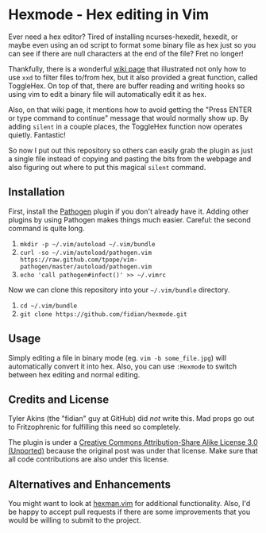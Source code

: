 Hexmode - Hex editing in Vim
============================

Ever need a hex editor?  Tired of installing ncurses-hexedit, hexedit, or maybe even using an od script to format some binary file as hex just so you can see if there are null characters at the end of the file?  Fret no longer!

Thankfully, there is a wonderful [wiki page](wiki) that illustrated not only how to use `xxd` to filter files to/from hex, but it also provided a great function, called ToggleHex.  On top of that, there are buffer reading and writing hooks so using vim to edit a binary file will automatically edit it as hex.

Also, on that wiki page, it mentions how to avoid getting the "Press ENTER or type command to continue" message that would normally show up.  By adding `silent` in a couple places, the ToggleHex function now operates quietly.  Fantastic!

So now I put out this repository so others can easily grab the plugin as just a single file instead of copying and pasting the bits from the webpage and also figuring out where to put this magical `silent` command.

Installation
------------

First, install the [Pathogen](pathogen) plugin if you don't already have it.  Adding other plugins by using Pathogen makes things much easier.  Careful: the second command is quite long.

1. `mkdir -p ~/.vim/autoload ~/.vim/bundle`
2. `curl -so ~/.vim/autoload/pathogen.vim https://raw.github.com/tpope/vim-pathogen/master/autoload/pathogen.vim`
3. `echo 'call pathogen#infect()' >> ~/.vimrc`

Now we can clone this repository into your `~/.vim/bundle` directory.

1. `cd ~/.vim/bundle`
2. `git clone https://github.com/fidian/hexmode.git`

Usage
-----

Simply editing a file in binary mode (eg. `vim -b some_file.jpg`) will automatically convert it into hex.  Also, you can use `:Hexmode` to switch between hex editing and normal editing.

Credits and License
-------------------

Tyler Akins (the "fidian" guy at GitHub) did *not* write this.  Mad props go out to Fritzophrenic for fulfilling this need so completely.

The plugin is under a [Creative Commons Attribution-Share Alike License 3.0 (Unported)](cc-by-sa) because the original post was under that license.  Make sure that all code contributions are also under this license.

Alternatives and Enhancements
-----------------------------

You might want to look at [hexman.vim](hexman) for additional functionality.  Also, I'd be happy to accept pull requests if there are some improvements that you would be willing to submit to the project.

[cc-by-sa]: http://community.wikia.com/wiki/Community_Central:Licensing
[hexman]: http://www.vim.org/scripts/script.php?script_id=666
[pathogen]: https://github.com/tpope/vim-pathogen/
[wiki]: http://vim.wikia.com/wiki/Improved_hex_editing

